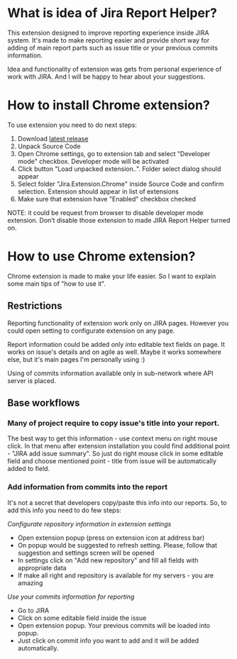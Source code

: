 # What is idea of Jira Report Helper?

This extension designed to improve reporting experience inside JIRA system. It's made to make reporting easier and provide short way for adding of main report parts such as issue title or your previous commits information.

Idea and functionality of extension was gets from personal experience of work with JIRA. And I will be happy to hear about your suggestions.

# How to install Chrome extension?

To use extension you need to do next steps:

1. Download [latest release](https://github.com/mishani0x0ef/Jira.Extrension/releases)
2. Unpack Source Code
3. Open Chrome settings, go to extension tab and select "Developer mode" checkbox. Developer mode will be activated
4. Click button "Load unpacked extension..". Folder select dialog should appear
5. Select folder "Jira.Extension.Chrome" inside Source Code and confirm selection. Extension should appear in list of extensions
6. Make sure that extension have "Enabled" checkbox checked

NOTE: it could be request from browser to disable developer mode extension. Don’t disable those extension to made JIRA Report Helper turned on.

# How to use Chrome extension?

Chrome extension is made to make your life easier. So I want to explain some main tips of "how to use it".

## Restrictions

Reporting functionality of extension work only on JIRA pages. However you could open setting to configurate extension on any page.

Report information could be added only into editable text fields on page. It works on issue's details and on agile as well. Maybe it works somewhere else, but it's main pages I'm personally using :)

Using of commits information available only in sub-network where API server is placed.

## Base workflows

### Many of project require to copy issue's title into your report. 

The best way to get this information - use context menu on right mouse click. In that menu after extension installation you could find additional point - "JIRA add issue summary". So just do right mouse click in some editable field and choose mentioned point - title from issue will be automatically added to field.

### Add information from commits into the report 

It's not a secret that developers copy/paste this info into our reports. So, to add this info you need to do few steps:

*Configurate repository information in extension settings*

* Open extension popup (press on extension icon at address bar)
* On popup would be suggested to refresh setting. Please, follow that suggestion and settings screen will be opened
* In settings click on "Add new repository" and fill all fields with appropriate data
* If make all right and repository is available for my servers - you are amazing

*Use your commits information for reporting*

* Go to JIRA
* Click on some editable field inside the issue
* Open extension popup. Your previous commits will be loaded into popup.
* Just click on commit info you want to add and it will be added automatically.
